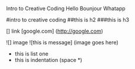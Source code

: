 Intro to Creative Coding
Hello 
Bounjour
Whatapp

#intro to creative coding
##this is h2
###this is h3

[] link
[google.com] (http://google.com)

![] image
![this is message] (image goes here)

* this is list one
 * this is indentation (space *)
 
